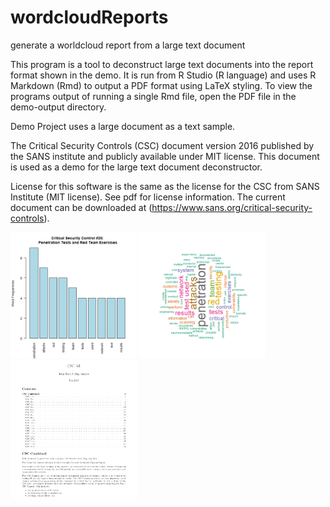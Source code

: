 # wordcloudReports
generate a worldcloud report from a large text document

This program is a tool to deconstruct large text documents into the report format shown in the demo. It is run from R Studio (R language) and uses R Markdown (Rmd) to output a PDF format using LaTeX styling. To view the programs output of running a single Rmd file, open the PDF file in the demo-output directory.

Demo Project uses a large document as a text sample. 

The Critical Security Controls (CSC) document version 2016 published by the SANS institute and publicly available under MIT license. This document is used as a demo for the large text document deconstructor. 

License for this software is the same as the license for the CSC from SANS Institute (MIT license). See pdf for license information. The current document can be downloaded at (https://www.sans.org/critical-security-controls).

<img src="https://github.com/jrzelling/wordcloudReports/blob/main/demo-output/frequentwords.png" alt="na" width=40% height=40%/>
<img src="https://github.com/jrzelling/wordcloudReports/blob/main/demo-output/wordcloud.png" alt="na" width=40% height=40%/>
<img src="https://github.com/jrzelling/wordcloudReports/blob/main/docs/page1.PNG" alt="na" width=40% height=40%/>
